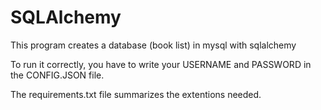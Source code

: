 # SQLAlchemy


This program creates a database (book list) in mysql with sqlalchemy

To run it correctly, you have to write your USERNAME and PASSWORD in the CONFIG.JSON file.

The requirements.txt file summarizes the extentions needed.

